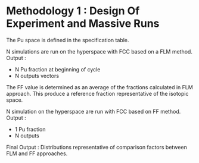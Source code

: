 # Methodology 1 : Design Of Experiment and Massive Runs

The Pu space is defined in the specification table.

N simulations are run on the hyperspace with FCC based on a FLM method.
Output : 
- N Pu fraction at beginning of cycle
- N outputs vectors 

The FF value is determined as an average of the fractions calculated in FLM approach. This produce a reference fraction representative of the isotopic space. 

N simulation on the hyperspace are run with FCC based on FF method.
Output : 
- 1 Pu fraction
- N outputs

Final Output : 
Distributions representative of comparison factors between FLM and FF approaches.
